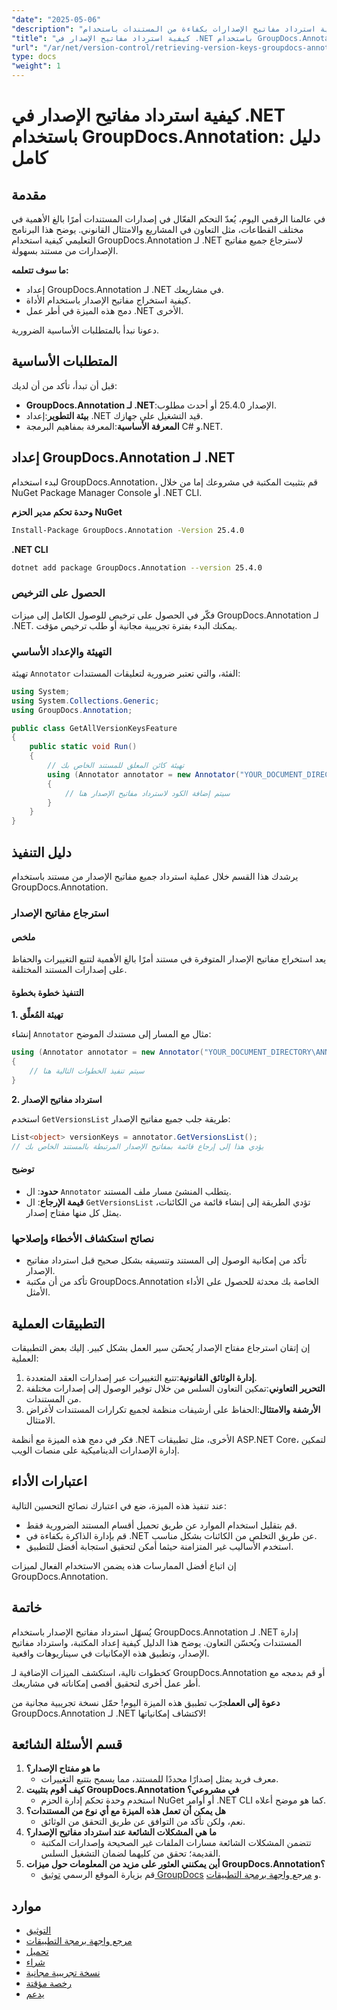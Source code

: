 ```yaml
---
"date": "2025-05-06"
"description": "تعرّف على كيفية استرداد مفاتيح الإصدارات بكفاءة من المستندات باستخدام GroupDocs.Annotation لـ .NET. حسّن إدارة المستندات والتعاون مع الآخرين من خلال هذا الدليل المفصل."
"title": "كيفية استرداد مفاتيح الإصدار في .NET باستخدام GroupDocs.Annotation - دليل كامل"
"url": "/ar/net/version-control/retrieving-version-keys-groupdocs-annotation-dotnet/"
type: docs
"weight": 1
---
```


# كيفية استرداد مفاتيح الإصدار في .NET باستخدام GroupDocs.Annotation: دليل كامل

## مقدمة

في عالمنا الرقمي اليوم، يُعدّ التحكم الفعّال في إصدارات المستندات أمرًا بالغ الأهمية في مختلف القطاعات، مثل التعاون في المشاريع والامتثال القانوني. يوضح هذا البرنامج التعليمي كيفية استخدام GroupDocs.Annotation لـ .NET لاسترجاع جميع مفاتيح الإصدارات من مستند بسهولة.

**ما سوف تتعلمه:**
- إعداد GroupDocs.Annotation لـ .NET في مشاريعك.
- كيفية استخراج مفاتيح الإصدار باستخدام الأداة.
- دمج هذه الميزة في أطر عمل .NET الأخرى.

دعونا نبدأ بالمتطلبات الأساسية الضرورية.

## المتطلبات الأساسية

قبل أن تبدأ، تأكد من أن لديك:
- **GroupDocs.Annotation لـ .NET**:الإصدار 25.4.0 أو أحدث مطلوب.
- **بيئة التطوير**:إعداد .NET قيد التشغيل على جهازك.
- **المعرفة الأساسية**:المعرفة بمفاهيم البرمجة C# و.NET.

## إعداد GroupDocs.Annotation لـ .NET

لبدء استخدام GroupDocs.Annotation، قم بتثبيت المكتبة في مشروعك إما من خلال NuGet Package Manager Console أو .NET CLI.

**وحدة تحكم مدير الحزم NuGet**
```bash
Install-Package GroupDocs.Annotation -Version 25.4.0
```

**.NET CLI**
```bash
dotnet add package GroupDocs.Annotation --version 25.4.0
```

### الحصول على الترخيص

فكّر في الحصول على ترخيص للوصول الكامل إلى ميزات GroupDocs.Annotation لـ .NET. يمكنك البدء بفترة تجريبية مجانية أو طلب ترخيص مؤقت.

### التهيئة والإعداد الأساسي

تهيئة `Annotator` الفئة، والتي تعتبر ضرورية لتعليقات المستندات:

```csharp
using System;
using System.Collections.Generic;
using GroupDocs.Annotation;

public class GetAllVersionKeysFeature
{
    public static void Run()
    {
        // تهيئة كائن المعلق للمستند الخاص بك
        using (Annotator annotator = new Annotator("YOUR_DOCUMENT_DIRECTORY\ANNOTATED_WITH_VERSIONS"))
        {
            // سيتم إضافة الكود لاسترداد مفاتيح الإصدار هنا
        }
    }
}
```

## دليل التنفيذ

يرشدك هذا القسم خلال عملية استرداد جميع مفاتيح الإصدار من مستند باستخدام GroupDocs.Annotation.

### استرجاع مفاتيح الإصدار

#### ملخص

يعد استخراج مفاتيح الإصدار المتوفرة في مستند أمرًا بالغ الأهمية لتتبع التغييرات والحفاظ على إصدارات المستند المختلفة.

#### التنفيذ خطوة بخطوة

**1. تهيئة المُعلِّق**

إنشاء `Annotator` مثال مع المسار إلى مستندك الموضح:

```csharp
using (Annotator annotator = new Annotator("YOUR_DOCUMENT_DIRECTORY\ANNOTATED_WITH_VERSIONS"))
{
    // سيتم تنفيذ الخطوات التالية هنا
}
```

**2. استرداد مفاتيح الإصدار**

استخدم `GetVersionsList` طريقة جلب جميع مفاتيح الإصدار:

```csharp
List<object> versionKeys = annotator.GetVersionsList();
// يؤدي هذا إلى إرجاع قائمة بمفاتيح الإصدار المرتبطة بالمستند الخاص بك
```

#### توضيح
- **حدود**: ال `Annotator` يتطلب المنشئ مسار ملف المستند.
- **قيمة الإرجاع**: ال `GetVersionsList` تؤدي الطريقة إلى إنشاء قائمة من الكائنات، يمثل كل منها مفتاح إصدار.

### نصائح استكشاف الأخطاء وإصلاحها

- تأكد من إمكانية الوصول إلى المستند وتنسيقه بشكل صحيح قبل استرداد مفاتيح الإصدار.
- تأكد من أن مكتبة GroupDocs.Annotation الخاصة بك محدثة للحصول على الأداء الأمثل.

## التطبيقات العملية

إن إتقان استرجاع مفتاح الإصدار يُحسّن سير العمل بشكل كبير. إليك بعض التطبيقات العملية:

1. **إدارة الوثائق القانونية**:تتبع التغييرات عبر إصدارات العقد المتعددة.
2. **التحرير التعاوني**:تمكين التعاون السلس من خلال توفير الوصول إلى إصدارات مختلفة من المستندات.
3. **الأرشفة والامتثال**:الحفاظ على أرشيفات منظمة لجميع تكرارات المستندات لأغراض الامتثال.

فكر في دمج هذه الميزة مع أنظمة .NET الأخرى، مثل تطبيقات ASP.NET Core، لتمكين إدارة الإصدارات الديناميكية على منصات الويب.

## اعتبارات الأداء

عند تنفيذ هذه الميزة، ضع في اعتبارك نصائح التحسين التالية:

- قم بتقليل استخدام الموارد عن طريق تحميل أقسام المستند الضرورية فقط.
- قم بإدارة الذاكرة بكفاءة في .NET عن طريق التخلص من الكائنات بشكل مناسب.
- استخدم الأساليب غير المتزامنة حيثما أمكن لتحقيق استجابة أفضل للتطبيق.

إن اتباع أفضل الممارسات هذه يضمن الاستخدام الفعال لميزات GroupDocs.Annotation.

## خاتمة

يُسهّل استرداد مفاتيح الإصدار باستخدام GroupDocs.Annotation لـ .NET إدارة المستندات ويُحسّن التعاون. يوضح هذا الدليل كيفية إعداد المكتبة، واسترداد مفاتيح الإصدار، وتطبيق هذه الإمكانيات في سيناريوهات واقعية.

كخطوات تالية، استكشف الميزات الإضافية لـ GroupDocs.Annotation أو قم بدمجه مع أطر عمل أخرى لتحقيق أقصى إمكاناته في مشاريعك.

**دعوة إلى العمل**جرّب تطبيق هذه الميزة اليوم! حمّل نسخة تجريبية مجانية من GroupDocs.Annotation لـ .NET لاكتشاف إمكانياتها!

## قسم الأسئلة الشائعة

1. **ما هو مفتاح الإصدار؟**
   - معرف فريد يمثل إصدارًا محددًا للمستند، مما يسمح بتتبع التغييرات.
2. **كيف أقوم بتثبيت GroupDocs.Annotation في مشروعي؟**
   - استخدم وحدة تحكم إدارة الحزم NuGet أو أوامر .NET CLI كما هو موضح أعلاه.
3. **هل يمكن أن تعمل هذه الميزة مع أي نوع من المستندات؟**
   - نعم، ولكن تأكد من التوافق عن طريق التحقق من الوثائق.
4. **ما هي المشكلات الشائعة عند استرداد مفاتيح الإصدار؟**
   - تتضمن المشكلات الشائعة مسارات الملفات غير الصحيحة وإصدارات المكتبة القديمة؛ تحقق من كليهما لضمان التشغيل السلس.
5. **أين يمكنني العثور على مزيد من المعلومات حول ميزات GroupDocs.Annotation؟**
   - قم بزيارة الموقع الرسمي [توثيق GroupDocs](https://docs.groupdocs.com/annotation/net/) و [مرجع واجهة برمجة التطبيقات](https://reference.groupdocs.com/annotation/net/).

## موارد
- [التوثيق](https://docs.groupdocs.com/annotation/net/)
- [مرجع واجهة برمجة التطبيقات](https://reference.groupdocs.com/annotation/net/)
- [تحميل](https://releases.groupdocs.com/annotation/net/)
- [شراء](https://purchase.groupdocs.com/buy)
- [نسخة تجريبية مجانية](https://releases.groupdocs.com/annotation/net/)
- [رخصة مؤقتة](https://purchase.groupdocs.com/temporary-license/)
- [يدعم](https://forum.groupdocs.com/c/annotation/)